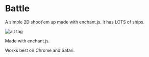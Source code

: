 # Battle
A simple 2D shoot'em up made with enchant.js. It has LOTS of ships.

![alt tag](http://i.imgur.com/O76Uhh7.png)

Made with enchant.js.

Works best on Chrome and Safari.
